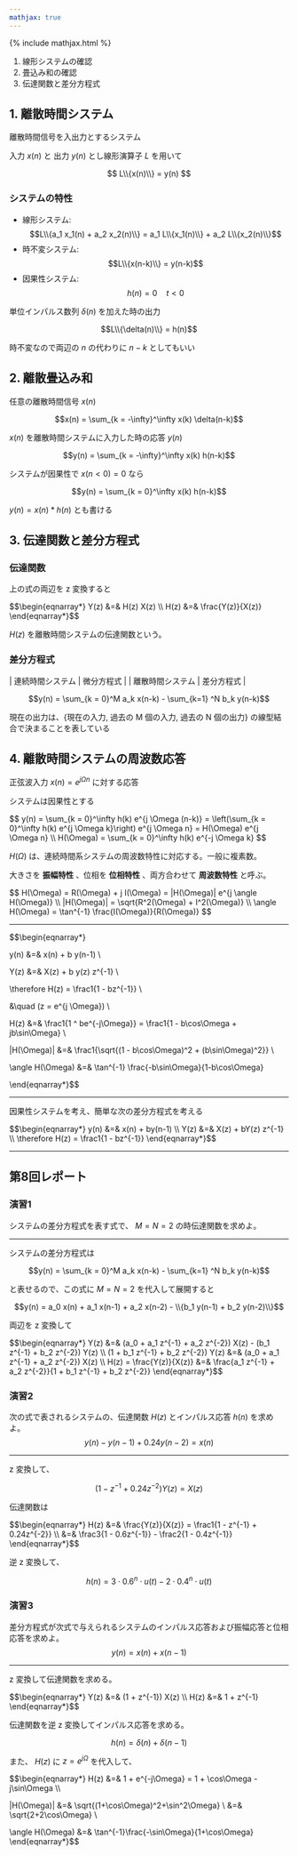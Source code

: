 ```yaml
---
mathjax: true
---
```


{% include mathjax.html %}

1. 線形システムの確認
2. 畳込み和の確認
3. 伝達関数と差分方程式

## 1. 離散時間システム
離散時間信号を入出力とするシステム

入力 $x(n)$ と 出力 $y(n)$ とし線形演算子 $L$ を用いて

$$ L\\{x(n)\\} = y(n) $$

### システムの特性
* 線形システム: $$L\\{a_1 x_1(n) + a_2 x_2(n)\\} = a_1 L\\{x_1(n)\\} + a_2 L\\{x_2(n)\\}$$
* 時不変システム: $$L\\{x(n-k)\\} = y(n-k)$$
* 因果性システム: $$h(n) = 0 \quad t \lt 0$$

単位インパルス数列 $\delta(n)$ を加えた時の出力

$$L\\{\delta(n)\\} = h(n)$$

時不変なので両辺の $n$ の代わりに $n-k$ としてもいい

## 2. 離散畳込み和
任意の離散時間信号 $x(n)$

$$x(n) = \sum_{k = -\infty}^\infty x(k) \delta(n-k)$$

$x(n)$ を離散時間システムに入力した時の応答 $y(n)$

$$y(n) = \sum_{k = -\infty}^\infty x(k) h(n-k)$$

システムが因果性で $x(n \lt 0) = 0$ なら

$$y(n) = \sum_{k = 0}^\infty x(k) h(n-k)$$

$y(n) = x(n) * h(n)$ とも書ける

## 3. 伝達関数と差分方程式
### 伝達関数
上の式の両辺を z 変換すると

<p>$$\begin{eqnarray*}
Y(z) &=& H(z) X(z) \\
H(z) &=& \frac{Y(z)}{X(z)}
\end{eqnarray*}$$</p>

$H(z)$ を離散時間システムの伝達関数という。

### 差分方程式
| 連続時間システム | 微分方程式 |
| 離散時間システム | 差分方程式 |

$$y(n) = \sum_{k = 0}^M a_k x(n-k) - \sum_{k=1} ^N b_k y(n-k)$$

現在の出力は、{現在の入力, 過去の M 個の入力, 過去の N 個の出力} の線型結合で決まることを表している

## 4. 離散時間システムの周波数応答
正弦波入力 $x(n) = e^{j \Omega n}$ に対する応答

システムは因果性とする

<p>$$
y(n) = \sum_{k = 0}^\infty h(k) e^{j \Omega (n-k)} = \left(\sum_{k = 0}^\infty h(k) e^{j \Omega k}\right) e^{j \Omega n} = H(\Omega) e^{j \Omega n} \\
H(\Omega) = \sum_{k = 0}^\infty h(k) e^{-j \Omega k}
$$</p>

$H(\Omega)$ は、連続時間系システムの周波数特性に対応する。一般に複素数。

大きさを **振幅特性** 、位相を **位相特性** 、両方合わせて **周波数特性** と呼ぶ。

<p>$$
H(\Omega) = R(\Omega) + j I(\Omega) = |H(\Omega)| e^{j \angle H(\Omega)} \\
|H(\Omega)| = \sqrt{R^2(\Omega) + I^2(\Omega)} \\
\angle H(\Omega) = \tan^{-1} \frac{I(\Omega)}{R(\Omega)}
$$</p>

----

<p>$$\begin{eqnarray*}

y(n) &=& x(n) + b y(n-1) \\

Y(z) &=& X(z) + b y(z) z^{-1} \\

\therefore H(z) = \frac1{1 - bz^{-1}} \\

&\quad (z = e^{j \Omega}) \\

H(z) &=& \frac1{1 ^ be^{-j\Omega}} = \frac1{1 - b\cos\Omega + jb\sin\Omega} \\

|H(\Omega)| &=& \frac1{\sqrt{(1 - b\cos\Omega)^2 + (b\sin\Omega)^2}} \\

\angle H(\Omega) &=& \tan^{-1} \frac{-b\sin\Omega}{1-b\cos\Omega}

\end{eqnarray*}$$</p>

----

因果性システムを考え、簡単な次の差分方程式を考える

<p>$$\begin{eqnarray*}
y(n) &=& x(n) + by(n-1) \\
Y(z) &=& X(z) + bY(z) z^{-1} \\
\therefore H(z) = \frac1{1 - bz^{-1}}
\end{eqnarray*}$$</p>

----

## 第8回レポート
### 演習1
システムの差分方程式を表す式で、 $M=N=2$ の時伝達関数を求めよ。

----
システムの差分方程式は

$$y(n) = \sum_{k = 0}^M a_k x(n-k) - \sum_{k=1} ^N b_k y(n-k)$$

と表せるので、この式に $M=N=2$ を代入して展開すると

$$y(n) = a_0 x(n) + a_1 x(n-1) + a_2 x(n-2) - \\{b_1 y(n-1) + b_2 y(n-2)\\}$$

両辺を z 変換して

<p>$$\begin{eqnarray*}
Y(z) &=& (a_0 + a_1 z^{-1} + a_2 z^{-2}) X(z) - (b_1 z^{-1} + b_2 z^{-2}) Y(z) \\
(1 + b_1 z^{-1} + b_2 z^{-2}) Y(z) &=& (a_0 + a_1 z^{-1} + a_2 z^{-2}) X(z) \\
H(z) = \frac{Y(z)}{X(z)} &=& \frac{a_1 z^{-1} + a_2 z^{-2}}{1 + b_1 z^{-1} + b_2 z^{-2}}
\end{eqnarray*}$$</p>

### 演習2
次の式で表されるシステムの、伝達関数 $H(z)$ とインパルス応答 $h(n)$ を求めよ。
$$y(n) - y(n-1) + 0.24y(n-2) = x(n)$$

----
z 変換して、

$$(1 - z^{-1} + 0.24z^{-2}) Y(z) = X(z)$$

伝達関数は

<p>$$\begin{eqnarray*}
H(z) &=& \frac{Y(z)}{X(z)} = \frac1{1 - z^{-1} + 0.24z^{-2}} \\
&=& \frac3{1 - 0.6z^{-1}} - \frac2{1 - 0.4z^{-1}}
\end{eqnarray*}$$</p>

逆 z 変換して、

$$h(n) = 3 \cdot {0.6}^n \cdot u(t) - 2 \cdot {0.4}^n \cdot u(t)$$

### 演習3
差分方程式が次式で与えられるシステムのインパルス応答および振幅応答と位相応答を求めよ。
$$y(n) = x(n) + x(n-1)$$

----
z 変換して伝達関数を求める。

<p>$$\begin{eqnarray*}
Y(z) &=& (1 + z^{-1}) X(z) \\
H(z) &=& 1 + z^{-1}
\end{eqnarray*}$$</p>

伝達関数を逆 z 変換してインパルス応答を求める。

$$ h(n) = \delta(n) + \delta(n-1) $$

また、 $H(z)$ に $z = e^{j\Omega}$ を代入して、

<p>$$\begin{eqnarray*}
H(z) &=& 1 + e^{-j\Omega} = 1 + \cos\Omega - j\sin\Omega \\

|H(\Omega)| &=& \sqrt{(1+\cos\Omega)^2+\sin^2\Omega} \\
&=& \sqrt{2+2\cos\Omega} \\

\angle H(\Omega) &=& \tan^{-1}\frac{-\sin\Omega}{1+\cos\Omega}
\end{eqnarray*}$$</p>
